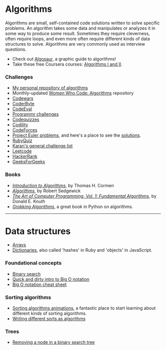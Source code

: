 # Algorithms
Algorithms are small, self-contained code solutions written to solve specific problems. An algorithm takes some data and manipulates or analyzes it in some way to produce some result. Sometimes they require cleverness, often require loops, and even more often require different kinds of data structures to solve. Algorithms are very commonly used as interview questions.

* Check out [Algosaur](http://algosaur.us/), a graphic guide to algorithms!
* Take these free Coursera courses: [Algorithms I and II](https://www.coursera.org/course/algs4partI).

### Challenges

* [My personal repository of algorithms](https://github.com/mindplace/algorithms-practice)
* Monthly-updated [Women Who Code: Algorithms](https://github.com/WomenWhoCodeNYC/Algorithms) repository
* [Codewars](https://www.codewars.com/dashboard)
* [CoderByte](https://coderbyte.com/)
* [CodeEval](https://www.codeeval.com/dashboard/)
* [Programmr challenges](https://www.programmr.com/zone/ruby)
* [Codequizzes](https://www.codequizzes.com/)
* [Codility](https://codility.com/programmers/)
* [CodeForces](https://codeforces.com/problemset)
* [Project Euler problems](https://projecteuler.net/archives), and here's a place to see the [solutions](https://github.com/luckytoilet/projecteuler-solutions).
* [RubyQuiz](https://rubyquiz.com/)
* [Karan's general challenge list](https://github.com/karan/Projects)
* [Leetcode](https://leetcode.com/)
* [HackerRank](https://www.hackerrank.com/)
* [GeeksForGeeks](https://www.geeksforgeeks.org/)

### Books

* *[Introduction to Algorithms](https://www.amazon.com/Introduction-Algorithms-3rd-Edition-Press/dp/0262033844/ref=as_li_ss_tl?ie=UTF8&linkCode=ll1&tag=eejs-20&linkId=6cd4795a1defdc493ae88583dcc7ffea)*, by Thomas H. Cormen
* *[Algorithms](https://www.amazon.com/Algorithms-4th-Edition-Robert-Sedgewick/dp/032157351X/ref=as_li_ss_tl?ie=UTF8&linkCode=ll1&tag=eejs-20&linkId=34295214cd2497b23525e76d24e5134d)*, by Robert Sedgewick
* *[The Art of Computer Programming, Vol. 1: Fundamental Algorithms](https://www.amazon.com/The-Art-Computer-Programming-Vol/dp/0201896834/ref=as_li_ss_tl?ie=UTF8&linkCode=ll1&tag=eejs-20&linkId=eecb59c3dd3b568e860c2f4b6a0564e9)*, by Donald E. Knuth
* *[Grokking Algorithms](https://www.manning.com/books/grokking-algorithms)*, a great book in Python on algorithms.

<hr>

# Data structures

* [Arrays](https://www.tutorialspoint.com/ruby/ruby_arrays.htm)
* [Dictionaries](https://www.tutorialspoint.com/ruby/ruby_hashes.htm), also called 'hashes' in Ruby and 'objects' in JavaScript.

### Foundational concepts
* [Binary search](https://fluxusfrequency.github.io/blog/2014/01/31/building-a-binary-search/)
* [Quick and dirty intro to Big O notation](https://www.honeybadger.io/blog/a-rubyist-s-guide-to-big-o-notation/)
* [Big O notation cheat sheet](http://bigocheatsheet.com/)

### Sorting algorithms
* [Sorting algorithms animations](https://www.toptal.com/developers/sorting-algorithms), a fantastic place to start learning about different kinds of sorting algorithms.
* [Writing different sorts as algorithms](https://www.nczonline.net/blog/tag/algorithms/)

### Trees
* [Removing a node in a binary search tree](https://www.algolist.net/Data_structures/Binary_search_tree/Removal)
